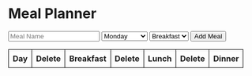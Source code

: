 <html>
  <head>
    <title>Meal Planner</title>
    <meta charset="UTF-8" />
  </head>
  <body>
    <h1 id="meal-planner">Meal Planner</h1>
    <div>
      <input placeholder ="Meal Name" type="text" id="meal-name" />
      <select id="day">
        <option value="Monday">Monday</option>
        <option value="Tuesday">Tuesday</option>
        <option value="Wednesday">Wednesday</option>
        <option value="Thursday">Thursday</option>
        <option value="Friday">Friday</option>
        <option value="Saturday">Saturday</option>
        <option value="Sunday">Sunday</option>
      </select>
      <select id="meal-type">
        <option value="Breakfast">Breakfast</option>
        <option value="Lunch">Lunch</option>
        <option value="Dinner">Dinner</option>
      </select>
      <button id="add-meal">Add Meal</button>
    </div>
    <table id="meal-table">
      <thead>
        <tr>
          <th>Day</th>
          <th>Delete</th>
          <th>Breakfast</th>
          <th>Delete</th>
          <th>Lunch</th>
          <th>Delete</th>
          <th>Dinner</th>
        </tr>
      </thead>
      <tbody>
      </tbody>
    </table>
    <script>
      const mealTable = document.querySelector("#meal-table tbody");
      const addMealBtn = document.querySelector("#add-meal");
      const mealNameInput = document.querySelector("#meal-name");
      const dayInput = document.querySelector("#day");
      const mealTypeInput = document.querySelector("#meal-type");
      addMealBtn.addEventListener("click", () => {
        const name = mealNameInput.value;
        const day = dayInput.value;
        const mealType = mealTypeInput.value;
        const meal = { name, day, mealType };
        fetch("https://csatri1.tk/api/planner/create/" + name + "/" + day + "/" + mealType, { method: "POST", credentials:"include"})
          .then((res) => res.json())
          .then((data) => {
            addMealToTable(data);
            mealNameInput.value = "";
            dayInput.value = "";
            mealTypeInput.value = "";
          })
          .catch((err) => console.log(err));
          setTimeout(() => {
        window.location.reload();
      }, 1000);
      });
      function deleteMeal(id) {
    fetch("https://csatri1.tk/api/planner/delete/" + id, { method: "DELETE", credentials:"include", withCredentials: true, crossorigin: true})
      .catch((err) => console.log(err));
  }
      function createDeleteButton(id) {
  const deleteBtn = document.createElement("button");
  deleteBtn.textContent = "Delete";
  deleteBtn.addEventListener("click", () => {
    deleteMeal(id);
    mealTable.removeChild(row);
  });
  return deleteBtn;
}
function getMeals() {
  fetch("https://csatri1.tk/api/planner/", {credentials:"include"})
    .then((res) => res.json())
    .then((data) => {
      mealTable.innerHTML = "";
      const days = {};
      data.forEach(meal => {
        if (!days[meal.day]) {
          days[meal.day] = {};
        }
        days[meal.day][meal.meal] = meal;
      });
      Object.keys(days).forEach(day => {
        const row = document.createElement("tr");
        const dayCell = document.createElement("th");
        dayCell.textContent = day;
        row.appendChild(dayCell);
        ["Breakfast", "Lunch", "Dinner"].forEach(mealType => {
          const meal = days[day][mealType];
          const mealName = meal ? meal.name : "";
          const mealCell = document.createElement("td");
          mealCell.textContent = mealName;
          if (meal) {
            const deleteBtn = createDeleteButton(meal.id);
            const deleteCell = document.createElement("td");
            deleteCell.appendChild(deleteBtn);
            row.appendChild(deleteCell);
          } else {
            row.appendChild(document.createElement("td"));
          }
          row.appendChild(mealCell);
        });
        mealTable.appendChild(row);
      });
    })
    .catch((err) => console.log(err));
}
      function addMealToTable(meal) {
        const row = document.createElement("tr");
        const nameCell = document.createElement("td")
        nameCell.textContent = meal.name;
        const dayCell = document.createElement("td");
        dayCell.textContent = meal.day;
        const mealTypeCell = document.createElement("td");
        mealTypeCell.textContent = meal.mealType;
        const deleteCell = document.createElement("td");
        const deleteBtn = document.createElement("button");
        deleteBtn.textContent = "Delete";
        deleteBtn.addEventListener("click", () => {
        deleteMeal(meal.id);
        mealTable.removeChild(row);
        });
        deleteCell.appendChild(deleteBtn);
        row.appendChild(nameCell);
        row.appendChild(dayCell);
        row.appendChild(mealTypeCell);
        row.appendChild(deleteCell);
        mealTable.appendChild(row);
      }
  getMeals();
</script>

<style>
  table {
  border-collapse: collapse;
}

th, td {
  border: 1px solid black;
  padding: 8px;
}
</style>
